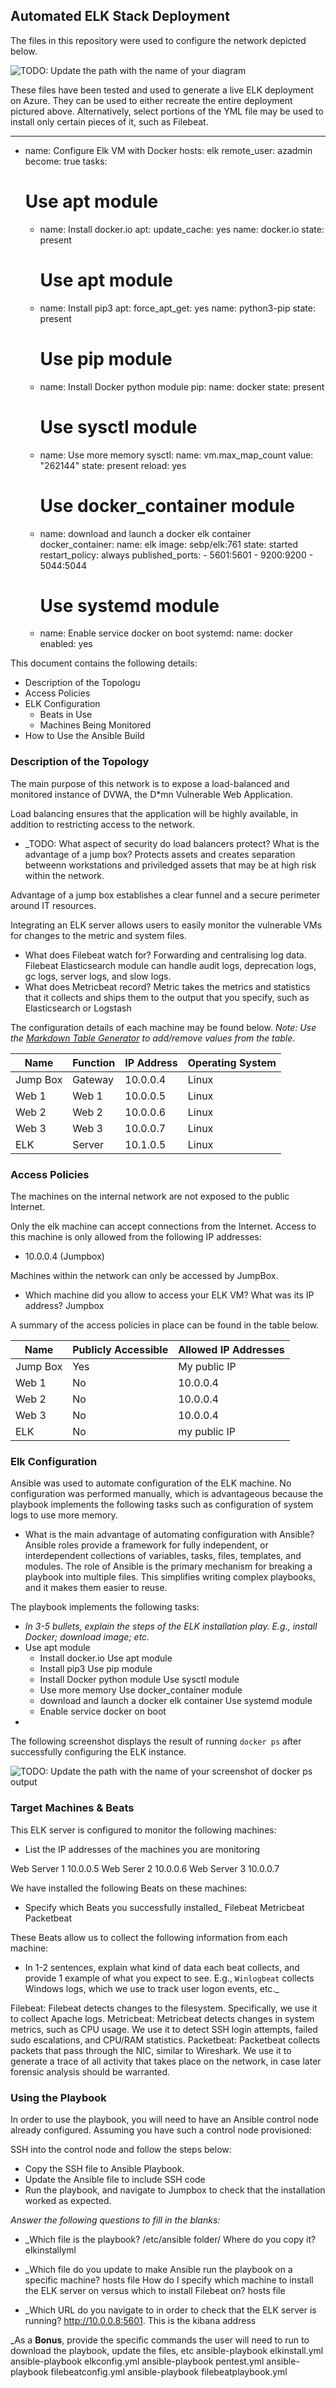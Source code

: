 ## Automated ELK Stack Deployment

The files in this repository were used to configure the network depicted below.

![TODO: Update the path with the name of your diagram](AzureResourceDiagram.png)

These files have been tested and used to generate a live ELK deployment on Azure. They can be used to either recreate the entire deployment pictured above. Alternatively, select portions of the YML file may be used to install only certain pieces of it, such as Filebeat.

---
- name: Configure Elk VM with Docker
  hosts: elk
  remote_user: azadmin
  become: true
  tasks:
    # Use apt module
    - name: Install docker.io
      apt:
        update_cache: yes
        name: docker.io
        state: present

      # Use apt module
    - name: Install pip3
      apt:
        force_apt_get: yes
        name: python3-pip
        state: present

      # Use pip module
    - name: Install Docker python module
      pip:
        name: docker
        state: present

      # Use sysctl module
    - name: Use more memory
      sysctl:
        name: vm.max_map_count
        value: "262144"
        state: present
        reload: yes

      # Use docker_container module
    - name: download and launch a docker elk container
      docker_container:
        name: elk
        image: sebp/elk:761
        state: started
        restart_policy: always
        published_ports:
          - 5601:5601
          - 9200:9200
          - 5044:5044

      # Use systemd module
    - name: Enable service docker on boot
      systemd:
        name: docker
        enabled: yes


This document contains the following details:
- Description of the Topologu
- Access Policies
- ELK Configuration
  - Beats in Use
  - Machines Being Monitored
- How to Use the Ansible Build


### Description of the Topology

The main purpose of this network is to expose a load-balanced and monitored instance of DVWA, the D*mn Vulnerable Web Application.

Load balancing ensures that the application will be highly available, in addition to restricting access to the network.
- _TODO: What aspect of security do load balancers protect? What is the advantage of a jump box? Protects assets and creates separation betweenn workstations and priviledged assets that may be at high risk within the network. 

Advantage of a jump box establishes a clear funnel and a secure perimeter around IT resources.  

Integrating an ELK server allows users to easily monitor the vulnerable VMs for changes to the metric and system files.
- What does Filebeat watch for? Forwarding and centralising  log data. Filebeat Elasticsearch module can handle audit logs, deprecation logs, gc logs, server logs, and slow logs.
- What does Metricbeat record? Metric takes the metrics and statistics that it collects and ships them to the output that you specify, such as Elasticsearch or Logstash

The configuration details of each machine may be found below.
_Note: Use the [Markdown Table Generator](http://www.tablesgenerator.com/markdown_tables) to add/remove values from the table_.

| Name     | Function | IP Address | Operating System |
|----------|----------|------------|------------------|
| Jump Box | Gateway  | 10.0.0.4   | Linux            |
| Web 1     | Web 1    | 10.0.0.5  | Linux            |
| Web 2     | Web 2    | 10.0.0.6  | Linux            |
| Web 3     | Web 3    | 10.0.0.7  | Linux            |
| ELK       | Server    | 10.1.0.5 | Linux            |
### Access Policies

The machines on the internal network are not exposed to the public Internet. 

Only the elk machine can accept connections from the Internet. Access to this machine is only allowed from the following IP addresses:
- 10.0.0.4 (Jumpbox)


Machines within the network can only be accessed by JumpBox.
- Which machine did you allow to access your ELK VM? What was its IP address? Jumpbox

A summary of the access policies in place can be found in the table below.

| Name     | Publicly Accessible | Allowed IP Addresses |
|----------|---------------------|----------------------|
| Jump Box | Yes                 | My public IP         |
|  Web 1   |     No              |    10.0.0.4          |
|  Web 2   |   No                |    10.0.0.4          |
|  Web 3   |  No                 |   10.0.0.4           |
| ELK      | No                  |   my public IP       |

### Elk Configuration

Ansible was used to automate configuration of the ELK machine. No configuration was performed manually, which is advantageous because the playbook implements the following tasks such as configuration of system logs to use more memory. 
- What is the main advantage of automating configuration with Ansible? Ansible roles provide a framework for fully independent, or interdependent collections of variables, tasks, files, templates, and modules. The role of Ansible is the primary mechanism for breaking a playbook into multiple files. This simplifies writing complex playbooks, and it makes them easier to reuse.

The playbook implements the following tasks:
- _In 3-5 bullets, explain the steps of the ELK installation play. E.g., install Docker; download image; etc._
- Use apt module
    - Install docker.io
Use apt module
    - Install pip3
Use pip module
    - Install Docker python module
Use sysctl module
    - Use more memory
Use docker_container module
    - download and launch a docker elk container
Use systemd module
    - Enable service docker on boot
-

The following screenshot displays the result of running `docker ps` after successfully configuring the ELK instance.

![TODO: Update the path with the name of your screenshot of docker ps output](Dockerps.png)

### Target Machines & Beats
This ELK server is configured to monitor the following machines:
-  List the IP addresses of the machines you are monitoring

Web Server 1 10.0.0.5
Web Serer 2 10.0.0.6
Web Server 3 10.0.0.7

We have installed the following Beats on these machines:
-  Specify which Beats you successfully installed_
Filebeat
Metricbeat
Packetbeat


These Beats allow us to collect the following information from each machine:
-  In 1-2 sentences, explain what kind of data each beat collects, and provide 1 example of what you expect to see. E.g., `Winlogbeat` collects Windows logs, which we use to track user logon events, etc._

Filebeat: Filebeat detects changes to the filesystem. Specifically, we use it to collect Apache logs.
Metricbeat: Metricbeat detects changes in system metrics, such as CPU usage. We use it to detect SSH login attempts, failed sudo escalations, and CPU/RAM statistics.
Packetbeat: Packetbeat collects packets that pass through the NIC, similar to Wireshark. We use it to generate a trace of all activity that takes place on the network, in case later forensic analysis should be warranted.

### Using the Playbook
In order to use the playbook, you will need to have an Ansible control node already configured. Assuming you have such a control node provisioned: 

SSH into the control node and follow the steps below:
- Copy the SSH file to Ansible Playbook.
- Update the Ansible file to include SSH code
- Run the playbook, and navigate to Jumpbox to check that the installation worked as expected.

_Answer the following questions to fill in the blanks:_
- _Which file is the playbook? /etc/ansible folder/
Where do you copy it? elkinstallyml

- _Which file do you update to make Ansible run the playbook on a specific machine? hosts file 
How do I specify which machine to install the ELK server on versus which to install Filebeat on? hosts file 
- _Which URL do you navigate to in order to check that the ELK server is running?  http://10.0.0.8:5601. This is the kibana address

_As a **Bonus**, provide the specific commands the user will need to run to download the playbook, update the files, etc 
ansible-playbook elkinstall.yml
ansible-playbook elkconfig.yml 
ansible-playbook pentest.yml 
ansible-playbook filebeatconfig.yml
ansible-playbook filebeatplaybook.yml